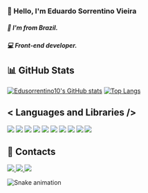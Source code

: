### 👋 Hello, I'm Eduardo Sorrentino Vieira 

##### 📌 I'm from Brazil.
##### 💻 Front-end developer.


## 📊 GitHub Stats

[![Edusorrentino10's GitHub stats](https://github-readme-stats.vercel.app/api?username=Edusorrentino10&count_private=true&show_icons=true&theme=tokyonight&line_height=40)](https://github.com/Edusorrentino10/github-readme-stats) 
          [![Top Langs](https://github-readme-stats.vercel.app/api/top-langs/?username=Edusorrentino10&hide=shaderlab&theme=tokyonight&card_height=500)](https://github.com/Edusorrentino10/github-readme-stats)

## < Languages and Libraries />

<div>
  <img src="https://img.shields.io/badge/HTML5-E34F26?style=for-the-badge&logo=html5&logoColor=white" />
  <img src="https://img.shields.io/badge/CSS3-1572B6?style=for-the-badge&logo=css3&logoColor=white" />
  <img src="https://img.shields.io/badge/JavaScript-323330?style=for-the-badge&logo=javascript&logoColor=F7DF1E" />
  <img src="https://img.shields.io/badge/TypeScript-007ACC?style=for-the-badge&logo=typescript&logoColor=white" />
  <img src="https://img.shields.io/badge/React-20232A?style=for-the-badge&logo=react&logoColor=61DAFB" />
  <img src="https://img.shields.io/badge/next.js-000000?style=for-the-badge&logo=nextdotjs&logoColor=white" />
  <img src="https://img.shields.io/badge/styled--components-DB7093?style=for-the-badge&logo=styled-components&logoColor=white" />
  <img src="https://img.shields.io/badge/Bootstrap-563D7C?style=for-the-badge&logo=bootstrap&logoColor=white" />
  <img src="https://img.shields.io/badge/storybook-FF4785?style=for-the-badge&logo=storybook&logoColor=white" />
  <img src="https://img.shields.io/badge/Python-3776AB?style=for-the-badge&logo=python&logoColor=white" />

  <!-- <img src="https://img.shields.io/badge/Chakra--UI-319795?style=for-the-badge&logo=chakra-ui&logoColor=white" />
  <img src="https://img.shields.io/badge/Tailwind_CSS-38B2AC?style=for-the-badge&logo=tailwind-css&logoColor=white" />
  <img src="https://img.shields.io/badge/Redux-593D88?style=for-the-badge&logo=redux&logoColor=white" />
  <img src="https://img.shields.io/badge/storybook-FF4785?style=for-the-badge&logo=storybook&logoColor=white" />
   -->
</div>

## 📅 Contacts
<div>
  <a href="https://www.linkedin.com/in/eduardo-sorrentino/">
    <img src="https://img.shields.io/badge/LinkedIn-0077B5?style=for-the-badge&logo=linkedin&logoColor=white" />
  </a>
  <a href="mailto:eduardo.sorrentino5@gmail.com">
    <img src="https://img.shields.io/badge/Gmail-D14836?style=for-the-badge&logo=gmail&logoColor=white" />
  </a>
    <a href="#https://github.com/Edusorrentino10">
    <img src="https://img.shields.io/badge/GitHub-100000?style=for-the-badge&logo=github&logoColor=white" />
  </a>
</div>

![Snake animation](https://github.com/Edusorrentino10/blob/output/github-contribution-grid-snake.svg)

